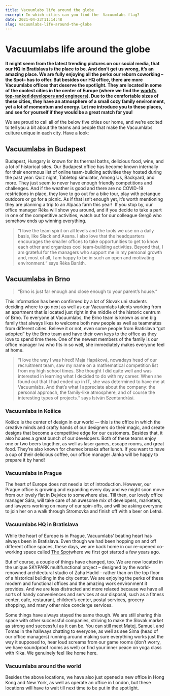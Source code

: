 ```yaml
---
title: Vacuumlabs life around the globe
excerpt: In which cities can you find the  Vacuumlabs flag?
date: 2021-04-23T11:14:48
slug: vacuumlabs-life-around-the-globe
---
```


# Vacuumlabs life around the globe

**It might seem from the latest trending pictures on our social media, that our HQ in Bratislava is the place to be. And don’t get us wrong, it’s an amazing place. We are fully enjoying all the perks our reborn coworking –the Spot– has to offer. But besides our HQ office, there are more Vacuumlabs offices that deserve the spotlight. They are located in some of the coolest cities in the center of Europe (where we find the** [**world’s top-ranked developers and engineers**](https://www.pentalog.com/blog/it-ranking-world-top-developers)**). Due to the comfortable sizes of these cities, they have an atmosphere of a small cozy family environment, yet a lot of momentum and energy. Let me introduce you to these places, and see for yourself if they would be a great match for you!**

We are proud to call all of the below five cities our home, and we’re excited to tell you a bit about the teams and people that make the Vacuumlabs culture unique in each city. Have a look:&nbsp;&nbsp;

## **Vacuumlabs in Budapest**

Budapest, Hungary is known for its thermal baths, delicious food, wine, and a lot of historical sites. Our Budapest office has become known internally for their enormous list of online team-building activities they hosted during the past year: Quiz night, Tabletop simulator, Among Us, Backyard, and more. They just seem to never have enough friendly competitions and challenges. And if the weather is good and there are no COVID-19 restrictions in place, they love to go out for a bike tour, play with petanque outdoors or go for a picnic. As if that isn’t enough yet, it’s worth mentioning they are planning a trip to an Alpaca farm this year!&nbsp; If you stop by, our office manager Réka will show you around, and if you decide to take a part in one of the competitive activities, watch out for our colleague Gergő who somehow ends up winning everything.

> “I love the team spirit on all levels and the tools we use on a daily basis, like Slack and Asana. I also love that the headquarters encourages the smaller offices to take opportunities to get to know each other and organizes cool team-building activities. Beyond that, I am grateful for the managers who support me in my personal growth and, most of all, I am happy to be in such an open and motivating environment.“ says Réka Baráth.

## **Vacuumlabs in Brno**

> “Brno is just far enough and close enough to your parent’s house.“

This information has been confirmed by a lot of Slovak uni students deciding where to go next as well as our Vacuumlabs talents working from an apartment that is located just right in the middle of the historic centrum of Brno. To everyone at Vacuumlabs, the Brno team is known as one big family that always likes to welcome both new people as well as teammates from different cities. Believe it or not, even some people from Bratislava “got adopted” by the Brno team and have their own keys to the office as they love to spend time there. One of the newest members of the family is our office manager Iva who fits in so well, she immediately makes everyone feel at home.

> “I love the way I was hired! Maja Hapáková, nowadays head of our recruitment team, saw my name on a mathematical competition list from my high school times. She thought I did quite well and was interested in learning what I decided to do with my career. When she found out that I had ended up in IT, she was determined to have me at Vacuumlabs. And that’s what I appreciate about the company: the personal approach, the family-like atmosphere, and of course the interesting types of projects.“ says István Szentandrási.

### **Vacuumlabs in Košice**

Košice is the center of design in our world — this is the office in which the creative minds and crafty hands of our designers do their magic, and create designs that become a competitive edge for our customers. Besides that, it also houses a great bunch of our developers. Both of these teams enjoy one or two beers together, as well as laser games, escape rooms, and great food. They’re also known for chemex breaks after lunch. If you want to have a cup of their delicious coffee, our office manager Janka will be happy to prepare it by hand!

### **Vacuumlabs in Prague**

The heart of Europe does not need a lot of introduction. However, our Prague office is growing and expanding every day and we might soon move from our lovely flat in Dejvice to somewhere else. Till then, our lovely office manager Sára, will take care of an awesome mix of developers, marketers, and lawyers working on many of our spin-offs, and will be asking everyone to join her on a walk through Stromovka and finish off with a beer on Letná.&nbsp;

### **Vacuumlabs HQ in Bratislava**

While the heart of Europe is in Prague, Vacuumlabs’ beating heart has always been in Bratislava. Even though we had been hopping on and off different office spaces, these days, we are back home in our re-opened co-working space called [The Spot](https://thespot.sk/)where we first got started a few years ago.&nbsp;

But of course, a couple of things have changed, too. We are now located in the unique SKYPARK multifunctional project – designed by the world-renowned architectural studio of Zaha Hadid – rather than on the top floor of a historical building in the city center. We are enjoying the perks of these modern and functional offices and the amazing work environment it provides. And we are less distracted and more relaxed because we have all sorts of handy conveniences and services at our disposal, such as a fitness center, cafe, restaurant, children’s center, postal services, grocery shopping, and many other nice concierge services.

Some things have always stayed the same though. We are still sharing this space with other successful companies, striving to make the Slovak market as strong and successful as it can be. You can still meet Matej, Samuel, and Tomas in the hallways chatting to everyone, as well as see Sima (head of our office managers) running around making sure everything works just the way it supposed to, hear loud screams from our game rooms (don’t worry, we have soundproof rooms as well) or find your inner peace on yoga class with Kika. We genuinely feel like home here.&nbsp;

### **Vacuumlabs around the world**

Besides the above locations, we have also just opened a new office in Hong Kong and New York, as well as operate an office in London, but these locations will have to wait till next time to be put in the spotlight.

